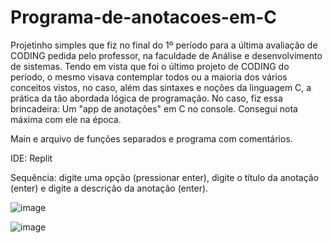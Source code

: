 # Programa-de-anotacoes-em-C

Projetinho simples que fiz no final do 1º período para a última avaliação de CODING pedida pelo professor, na faculdade de Análise e desenvolvimento de sistemas. Tendo em vista que foi o último projeto de CODING do período, o mesmo visava contemplar todos ou a maioria dos vários conceitos vistos, no caso, além das sintaxes e noções da linguagem C, a prática da tão abordada lógica de programação. No caso, fiz essa brincadeira: Um "app de anotações" em C no console. Consegui nota máxima com ele na época. 

Main e arquivo de funções separados e programa com comentários.

IDE: Replit

Sequência: digite uma opção (pressionar enter), digite o título da anotação (enter) e digite a descrição da anotação (enter).

![image](https://github.com/diegodbf/Ultima_Avaliacao_CODING_Programa_De_Anotacoes_em_C/assets/101150281/ed126298-ea5d-4b54-9d0e-2dbcd1923ff4)

![image](https://github.com/diegodbf/Ultima_Avaliacao_CODING_Programa_De_Anotacoes_em_C/assets/101150281/315e00c6-8d16-41ed-8c26-926f056f9b58)


